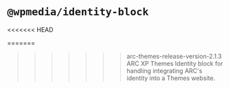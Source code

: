 # `@wpmedia/identity-block`

<<<<<<< HEAD

=======
>>>>>>> arc-themes-release-version-2.1.3
ARC XP Themes Identity block for handling integrating ARC's identity into a Themes website. 
